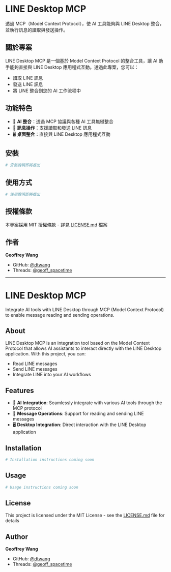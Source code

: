 # LINE Desktop MCP

透過 MCP（Model Context Protocol），使 AI 工具能夠與 LINE Desktop 整合，並執行訊息的讀取與發送操作。

## 關於專案

LINE Desktop MCP 是一個基於 Model Context Protocol 的整合工具，讓 AI 助手能夠直接與 LINE Desktop 應用程式互動。透過此專案，您可以：

- 讀取 LINE 訊息
- 發送 LINE 訊息
- 將 LINE 整合到您的 AI 工作流程中

## 功能特色

- 🤖 **AI 整合**：透過 MCP 協議與各種 AI 工具無縫整合
- 💬 **訊息操作**：支援讀取和發送 LINE 訊息
- 🖥️ **桌面整合**：直接與 LINE Desktop 應用程式互動

## 安裝

```bash
# 安裝說明即將推出
```

## 使用方式

```bash
# 使用說明即將推出
```

## 授權條款

本專案採用 MIT 授權條款 - 詳見 [LICENSE.md](LICENSE.md) 檔案

## 作者

**Geoffrey Wang**
- GitHub: [@dtwang](https://github.com/dtwang)
- Threads: [@geoff_spacetime](https://www.threads.com/@geoff_spacetime)

---

# LINE Desktop MCP

Integrate AI tools with LINE Desktop through MCP (Model Context Protocol) to enable message reading and sending operations.

## About

LINE Desktop MCP is an integration tool based on the Model Context Protocol that allows AI assistants to interact directly with the LINE Desktop application. With this project, you can:

- Read LINE messages
- Send LINE messages
- Integrate LINE into your AI workflows

## Features

- 🤖 **AI Integration**: Seamlessly integrate with various AI tools through the MCP protocol
- 💬 **Message Operations**: Support for reading and sending LINE messages
- 🖥️ **Desktop Integration**: Direct interaction with the LINE Desktop application

## Installation

```bash
# Installation instructions coming soon
```

## Usage

```bash
# Usage instructions coming soon
```

## License

This project is licensed under the MIT License - see the [LICENSE.md](LICENSE.md) file for details

## Author

**Geoffrey Wang**
- GitHub: [@dtwang](https://github.com/dtwang)
- Threads: [@geoff_spacetime](https://www.threads.com/@geoff_spacetime)
